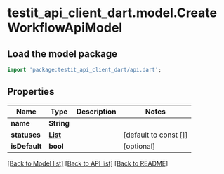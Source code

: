 # testit_api_client_dart.model.CreateWorkflowApiModel

## Load the model package
```dart
import 'package:testit_api_client_dart/api.dart';
```

## Properties
Name | Type | Description | Notes
------------ | ------------- | ------------- | -------------
**name** | **String** |  | 
**statuses** | [**List<WorkflowStatusApiModel>**](WorkflowStatusApiModel.md) |  | [default to const []]
**isDefault** | **bool** |  | [optional] 

[[Back to Model list]](../README.md#documentation-for-models) [[Back to API list]](../README.md#documentation-for-api-endpoints) [[Back to README]](../README.md)


